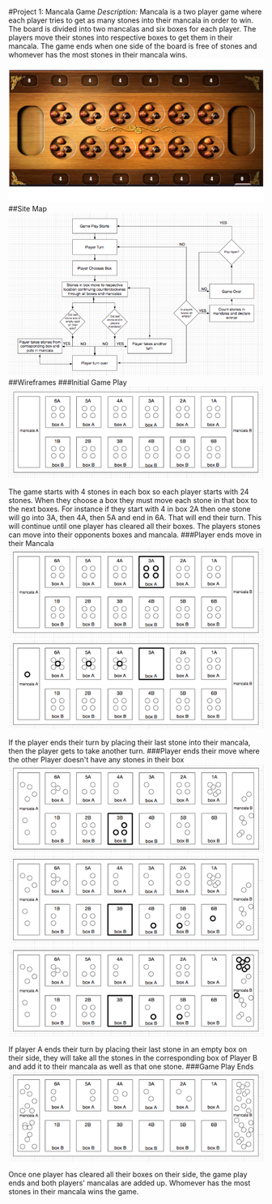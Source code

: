 #Project 1: Mancala Game
_Description:_ Mancala is a two player game where each player tries to get as many stones into their mancala in order to win. The board is divided into two mancalas and six boxes for each player. The players move their stones into respective boxes to get them in their mancala. The game ends when one side of the board is free of stones and whomever has the most stones in their mancala wins.
![Mancala Game Board](https://raw.githubusercontent.com/klhoffy/mancala/master/reference/mancala.png "Mancala Game Board")
##Site Map
![Site Map](https://raw.githubusercontent.com/klhoffy/mancala/master/reference/mancala_SM01.png "Site Map")
##Wireframes
###Initial Game Play
![Initial Game Play](https://raw.githubusercontent.com/klhoffy/mancala/master/reference/mancala_WF01.png "Initial Game Play")

The game starts with 4 stones in each box so each player starts with 24 stones. When they choose a box they must move each stone in that box to the next boxes. For instance if they start with 4 in box 2A then one stone will go into 3A, then 4A, then 5A and end in 6A. That will end their turn. This will continue until one player has cleared all their boxes. The players stones can move into their opponents boxes and mancala.
###Player ends move in their Mancala
![End in Mancala Move 1](https://raw.githubusercontent.com/klhoffy/mancala/master/reference/mancala_WF02.png "End in Mancala Move 1")
![End in Mancala Move 2](https://raw.githubusercontent.com/klhoffy/mancala/master/reference/mancala_WF03.png "End in Mancala Move 2")

If the player ends their turn by placing their last stone into their mancala, then the player gets to take another turn.
###Player ends their move where the other Player doesn't have any stones in their box
![End in Open Spot Move 1](https://raw.githubusercontent.com/klhoffy/mancala/master/reference/mancala_WF04.png "End in Open Spot Move 1")
![End in Open Spot Move 2](https://raw.githubusercontent.com/klhoffy/mancala/master/reference/mancala_WF05.png "End in Open Spot Move 2")
![End in Open Spot Move 3](https://raw.githubusercontent.com/klhoffy/mancala/master/reference/mancala_WF06.png "End in Open Spot Move 3")

If player A ends their turn by placing their last stone in an empty box on their side, they will take all the stones in the corresponding box of Player B and add it to their mancala as well as that one stone.
###Game Play Ends
![Game Play Ends](https://raw.githubusercontent.com/klhoffy/mancala/master/reference/mancala_WF07.png "Game Play Ends")

Once one player has cleared all their boxes on their side, the game play ends and both players' mancalas are added up. Whomever has the most stones in their mancala wins the game.
